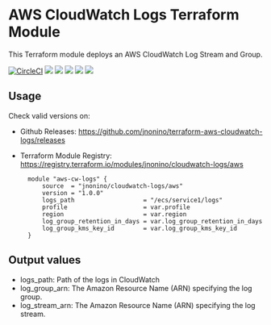 # AWS CloudWatch Logs Terraform Module #

This Terraform module deploys an AWS CloudWatch Log Stream and Group.

[![CircleCI](https://circleci.com/gh/jnonino/terraform-aws-cloudwatch-logs/tree/master.svg?style=svg)](https://circleci.com/gh/jnonino/terraform-aws-cloudwatch-logs/tree/master)
[![](https://img.shields.io/github/license/jnonino/terraform-aws-cloudwatch-logs)](https://github.com/jnonino/terraform-aws-cloudwatch-logs)
[![](https://img.shields.io/github/issues/jnonino/terraform-aws-cloudwatch-logs)](https://github.com/jnonino/terraform-aws-cloudwatch-logs)
[![](https://img.shields.io/github/issues-closed/jnonino/terraform-aws-cloudwatch-logs)](https://github.com/jnonino/terraform-aws-cloudwatch-logs)
[![](https://img.shields.io/github/languages/code-size/jnonino/terraform-aws-cloudwatch-logs)](https://github.com/jnonino/terraform-aws-cloudwatch-logs)
[![](https://img.shields.io/github/repo-size/jnonino/terraform-aws-cloudwatch-logs)](https://github.com/jnonino/terraform-aws-cloudwatch-logs)

## Usage

Check valid versions on:
* Github Releases: <https://github.com/jnonino/terraform-aws-cloudwatch-logs/releases>
* Terraform Module Registry: <https://registry.terraform.io/modules/jnonino/cloudwatch-logs/aws>

        module "aws-cw-logs" {
            source  = "jnonino/cloudwatch-logs/aws"
            version = "1.0.0"
            logs_path                   = "/ecs/service1/logs"
            profile                     = var.profile
            region                      = var.region
            log_group_retention_in_days = var.log_group_retention_in_days
            log_group_kms_key_id        = var.log_group_kms_key_id
        }

## Output values

* logs_path: Path of the logs in CloudWatch
* log_group_arn: The Amazon Resource Name (ARN) specifying the log group.
* log_stream_arn: The Amazon Resource Name (ARN) specifying the log stream.
